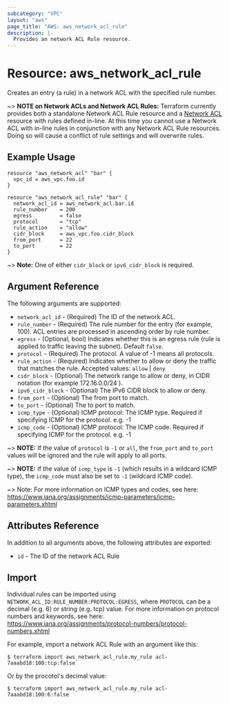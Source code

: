 ```yaml
---
subcategory: "VPC"
layout: "aws"
page_title: "AWS: aws_network_acl_rule"
description: |-
  Provides an network ACL Rule resource.
---
```


# Resource: aws_network_acl_rule

Creates an entry (a rule) in a network ACL with the specified rule number.

~> **NOTE on Network ACLs and Network ACL Rules:** Terraform currently
provides both a standalone Network ACL Rule resource and a [Network ACL](network_acl.html) resource with rules
defined in-line. At this time you cannot use a Network ACL with in-line rules
in conjunction with any Network ACL Rule resources. Doing so will cause
a conflict of rule settings and will overwrite rules.

## Example Usage

```hcl
resource "aws_network_acl" "bar" {
  vpc_id = aws_vpc.foo.id
}

resource "aws_network_acl_rule" "bar" {
  network_acl_id = aws_network_acl.bar.id
  rule_number    = 200
  egress         = false
  protocol       = "tcp"
  rule_action    = "allow"
  cidr_block     = aws_vpc.foo.cidr_block
  from_port      = 22
  to_port        = 22
}
```

~> **Note:** One of either `cidr_block` or `ipv6_cidr_block` is required.

## Argument Reference

The following arguments are supported:

* `network_acl_id` - (Required) The ID of the network ACL.
* `rule_number` - (Required) The rule number for the entry (for example, 100). ACL entries are processed in ascending order by rule number.
* `egress` - (Optional, bool) Indicates whether this is an egress rule (rule is applied to traffic leaving the subnet). Default `false`.
* `protocol` - (Required) The protocol. A value of -1 means all protocols.
* `rule_action` - (Required) Indicates whether to allow or deny the traffic that matches the rule. Accepted values: `allow` | `deny`
* `cidr_block` - (Optional) The network range to allow or deny, in CIDR notation (for example 172.16.0.0/24 ).
* `ipv6_cidr_block` - (Optional) The IPv6 CIDR block to allow or deny.
* `from_port` - (Optional) The from port to match.
* `to_port` - (Optional) The to port to match.
* `icmp_type` - (Optional) ICMP protocol: The ICMP type. Required if specifying ICMP for the protocol. e.g. -1
* `icmp_code` - (Optional) ICMP protocol: The ICMP code. Required if specifying ICMP for the protocol. e.g. -1

~> **NOTE:** If the value of `protocol` is `-1` or `all`, the `from_port` and `to_port` values will be ignored and the rule will apply to all ports.

~> **NOTE:** If the value of `icmp_type` is `-1` (which results in a wildcard ICMP type), the `icmp_code` must also be set to `-1` (wildcard ICMP code).

~> Note: For more information on ICMP types and codes, see here: https://www.iana.org/assignments/icmp-parameters/icmp-parameters.xhtml

## Attributes Reference

In addition to all arguments above, the following attributes are exported:

* `id` - The ID of the network ACL Rule

## Import

Individual rules can be imported using `NETWORK_ACL_ID:RULE_NUMBER:PROTOCOL:EGRESS`, where `PROTOCOL` can be a decimal (e.g. 6) or string (e.g. tcp) value.
For more information on protocol numbers and keywords, see here: https://www.iana.org/assignments/protocol-numbers/protocol-numbers.xhtml

For example, import a network ACL Rule with an argument like this:

```console
$ terraform import aws_network_acl_rule.my_rule acl-7aaabd18:100:tcp:false
```

Or by the procotol's decimal value:

```console
$ terraform import aws_network_acl_rule.my_rule acl-7aaabd18:100:6:false
```
